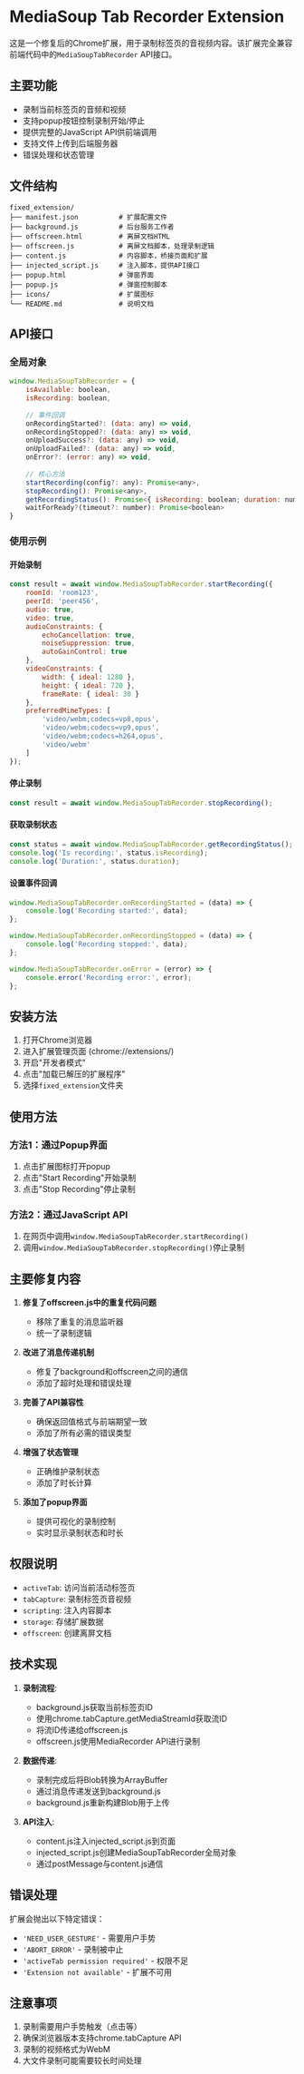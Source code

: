 # MediaSoup Tab Recorder Extension

这是一个修复后的Chrome扩展，用于录制标签页的音视频内容。该扩展完全兼容前端代码中的`MediaSoupTabRecorder` API接口。

## 主要功能

- 录制当前标签页的音频和视频
- 支持popup按钮控制录制开始/停止
- 提供完整的JavaScript API供前端调用
- 支持文件上传到后端服务器
- 错误处理和状态管理

## 文件结构

```
fixed_extension/
├── manifest.json          # 扩展配置文件
├── background.js          # 后台服务工作者
├── offscreen.html         # 离屏文档HTML
├── offscreen.js           # 离屏文档脚本，处理录制逻辑
├── content.js             # 内容脚本，桥接页面和扩展
├── injected_script.js     # 注入脚本，提供API接口
├── popup.html             # 弹窗界面
├── popup.js               # 弹窗控制脚本
├── icons/                 # 扩展图标
└── README.md              # 说明文档
```

## API接口

### 全局对象
```javascript
window.MediaSoupTabRecorder = {
    isAvailable: boolean,
    isRecording: boolean,
    
    // 事件回调
    onRecordingStarted?: (data: any) => void,
    onRecordingStopped?: (data: any) => void,
    onUploadSuccess?: (data: any) => void,
    onUploadFailed?: (data: any) => void,
    onError?: (error: any) => void,
    
    // 核心方法
    startRecording(config?: any): Promise<any>,
    stopRecording(): Promise<any>,
    getRecordingStatus(): Promise<{ isRecording: boolean; duration: number }>,
    waitForReady?(timeout?: number): Promise<boolean>
}
```

### 使用示例

#### 开始录制
```javascript
const result = await window.MediaSoupTabRecorder.startRecording({
    roomId: 'room123',
    peerId: 'peer456',
    audio: true,
    video: true,
    audioConstraints: {
        echoCancellation: true,
        noiseSuppression: true,
        autoGainControl: true
    },
    videoConstraints: {
        width: { ideal: 1280 },
        height: { ideal: 720 },
        frameRate: { ideal: 30 }
    },
    preferredMimeTypes: [
        'video/webm;codecs=vp8,opus',
        'video/webm;codecs=vp9,opus',
        'video/webm;codecs=h264,opus',
        'video/webm'
    ]
});
```

#### 停止录制
```javascript
const result = await window.MediaSoupTabRecorder.stopRecording();
```

#### 获取录制状态
```javascript
const status = await window.MediaSoupTabRecorder.getRecordingStatus();
console.log('Is recording:', status.isRecording);
console.log('Duration:', status.duration);
```

#### 设置事件回调
```javascript
window.MediaSoupTabRecorder.onRecordingStarted = (data) => {
    console.log('Recording started:', data);
};

window.MediaSoupTabRecorder.onRecordingStopped = (data) => {
    console.log('Recording stopped:', data);
};

window.MediaSoupTabRecorder.onError = (error) => {
    console.error('Recording error:', error);
};
```

## 安装方法

1. 打开Chrome浏览器
2. 进入扩展管理页面 (chrome://extensions/)
3. 开启"开发者模式"
4. 点击"加载已解压的扩展程序"
5. 选择`fixed_extension`文件夹

## 使用方法

### 方法1：通过Popup界面
1. 点击扩展图标打开popup
2. 点击"Start Recording"开始录制
3. 点击"Stop Recording"停止录制

### 方法2：通过JavaScript API
1. 在网页中调用`window.MediaSoupTabRecorder.startRecording()`
2. 调用`window.MediaSoupTabRecorder.stopRecording()`停止录制

## 主要修复内容

1. **修复了offscreen.js中的重复代码问题**
   - 移除了重复的消息监听器
   - 统一了录制逻辑

2. **改进了消息传递机制**
   - 修复了background和offscreen之间的通信
   - 添加了超时处理和错误处理

3. **完善了API兼容性**
   - 确保返回值格式与前端期望一致
   - 添加了所有必需的错误类型

4. **增强了状态管理**
   - 正确维护录制状态
   - 添加了时长计算

5. **添加了popup界面**
   - 提供可视化的录制控制
   - 实时显示录制状态和时长

## 权限说明

- `activeTab`: 访问当前活动标签页
- `tabCapture`: 录制标签页音视频
- `scripting`: 注入内容脚本
- `storage`: 存储扩展数据
- `offscreen`: 创建离屏文档

## 技术实现

1. **录制流程**:
   - background.js获取当前标签页ID
   - 使用chrome.tabCapture.getMediaStreamId获取流ID
   - 将流ID传递给offscreen.js
   - offscreen.js使用MediaRecorder API进行录制

2. **数据传递**:
   - 录制完成后将Blob转换为ArrayBuffer
   - 通过消息传递发送到background.js
   - background.js重新构建Blob用于上传

3. **API注入**:
   - content.js注入injected_script.js到页面
   - injected_script.js创建MediaSoupTabRecorder全局对象
   - 通过postMessage与content.js通信

## 错误处理

扩展会抛出以下特定错误：
- `'NEED_USER_GESTURE'` - 需要用户手势
- `'ABORT_ERROR'` - 录制被中止
- `'activeTab permission required'` - 权限不足
- `'Extension not available'` - 扩展不可用

## 注意事项

1. 录制需要用户手势触发（点击等）
2. 确保浏览器版本支持chrome.tabCapture API
3. 录制的视频格式为WebM
4. 大文件录制可能需要较长时间处理

